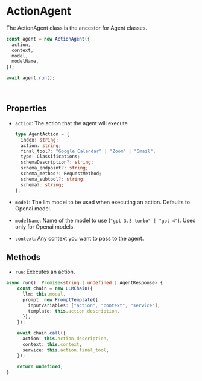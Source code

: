 # ActionAgent

The ActionAgent class is the ancestor for Agent classes.

```ts
const agent = new ActionAgent({
  action,
  context,
  model,
  modelName,
});

await agent.run();
```

</br>

## Properties

- `action`: The action that the agent will execute

  ```ts
  type AgentAction = {
    index: string;
    action: string;
    final_tool?: "Google Calendar" | "Zoom" | "Gmail";
    type: Classifications;
    schemaDescription?: string;
    schema_endpoint?: string;
    schema_method?: RequestMethod;
    schema_subtool?: string;
    schema?: string;
  };
  ```

- `model`: The llm model to be used when executing an action. Defaults to Openai model.
- `modelName`: Name of the model to use (`"gpt-3.5-turbo" | "gpt-4"`). Used only for Openai models.
- `context`: Any context you want to pass to the agent.

## Methods

- `run`: Executes an action.

```ts
async run(): Promise<string | undefined | AgentResponse> {
    const chain = new LLMChain({
      llm: this.model,
      prompt: new PromptTemplate({
        inputVariables: ["action", "context", "service"],
        template: this.action.description,
      }),
    });

    await chain.call({
      action: this.action.description,
      context: this.context,
      service: this.action.final_tool,
    });

    return undefined;
}
```
